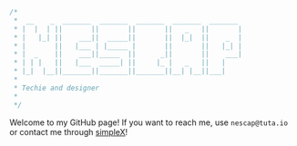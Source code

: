 ```c
/*
 *  __    _  _______  _______  _______  _______  _______ 
 * |  |  | ||       ||       ||       ||   _   ||       |
 * |   |_| ||    ___||  _____||       ||  |_|  ||    _  |
 * |       ||   |___ | |_____ |       ||       ||   |_| |
 * |  _    ||    ___||_____  ||      _||       ||    ___|
 * | | |   ||   |___  _____| ||     |_ |   _   ||   |    
 * |_|  |__||_______||_______||_______||__| |__||___|    
 * 
 * Techie and designer
 * 
 */
```

Welcome to my GitHub page! If you want to reach me, use `nescap@tuta.io` or contact me through [simpleX](https://simplex.chat/contact#/?v=2-7&smp=smp%3A%2F%2FUkMFNAXLXeAAe0beCa4w6X_zp18PwxSaSjY17BKUGXQ%3D%40smp12.simplex.im%2F0yicB-m8zvQM6tHh9AVY0_OBze_2qgTo%23%2F%3Fv%3D1-3%26dh%3DMCowBQYDK2VuAyEAr3pMMNFCAEYvoj89gZOTsoTr8hBKKYx9OLZQFzs1f0I%253D%26srv%3Die42b5weq7zdkghocs3mgxdjeuycheeqqmksntj57rmejagmg4eor5yd.onion)!
